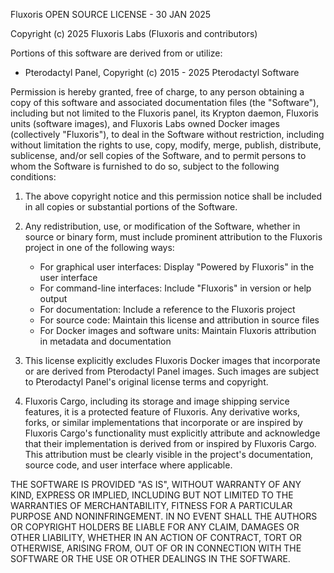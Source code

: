 Fluxoris OPEN SOURCE LICENSE - 30 JAN 2025

Copyright (c) 2025 Fluxoris Labs (Fluxoris and contributors)

Portions of this software are derived from or utilize:
- Pterodactyl Panel, Copyright (c) 2015 - 2025 Pterodactyl Software

Permission is hereby granted, free of charge, to any person obtaining a copy of this software and associated documentation files (the "Software"), including but not limited to the Fluxoris panel, its Krypton daemon, Fluxoris units (software images), and Fluxoris Labs owned Docker images (collectively "Fluxoris"), to deal in the Software without restriction, including without limitation the rights to use, copy, modify, merge, publish, distribute, sublicense, and/or sell copies of the Software, and to permit persons to whom the Software is furnished to do so, subject to the following conditions:

1. The above copyright notice and this permission notice shall be included in all copies or substantial portions of the Software.

2. Any redistribution, use, or modification of the Software, whether in source or binary form, must include prominent attribution to the Fluxoris project in one of the following ways:
   - For graphical user interfaces: Display "Powered by Fluxoris" in the user interface
   - For command-line interfaces: Include "Fluxoris" in version or help output
   - For documentation: Include a reference to the Fluxoris project
   - For source code: Maintain this license and attribution in source files
   - For Docker images and software units: Maintain Fluxoris attribution in metadata and documentation

3. This license explicitly excludes Fluxoris Docker images that incorporate or are derived from Pterodactyl Panel images. Such images are subject to Pterodactyl Panel's original license terms and copyright.

4. Fluxoris Cargo, including its storage and image shipping service features, it is a protected feature of Fluxoris. Any derivative works, forks, or similar implementations that incorporate or are inspired by Fluxoris Cargo's functionality must explicitly attribute and acknowledge that their implementation is derived from or inspired by Fluxoris Cargo. This attribution must be clearly visible in the project's documentation, source code, and user interface where applicable.

THE SOFTWARE IS PROVIDED "AS IS", WITHOUT WARRANTY OF ANY KIND, EXPRESS OR IMPLIED, INCLUDING BUT NOT LIMITED TO THE WARRANTIES OF MERCHANTABILITY, FITNESS FOR A PARTICULAR PURPOSE AND NONINFRINGEMENT. IN NO EVENT SHALL THE AUTHORS OR COPYRIGHT HOLDERS BE LIABLE FOR ANY CLAIM, DAMAGES OR OTHER LIABILITY, WHETHER IN AN ACTION OF CONTRACT, TORT OR OTHERWISE, ARISING FROM, OUT OF OR IN CONNECTION WITH THE SOFTWARE OR THE USE OR OTHER DEALINGS IN THE SOFTWARE.
